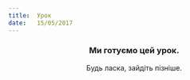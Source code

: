 ```yaml
---
title:  Урок
date:   15/05/2017
---
```


### <center>Ми готуємо цей урок.</center>
<center>Будь ласка, зайдіть пізніше.</center>